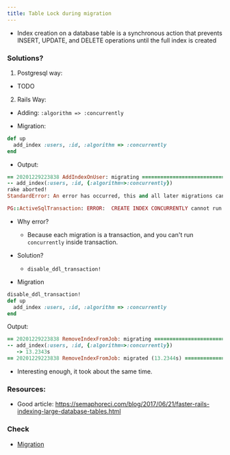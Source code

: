 ```yaml
---
title: Table Lock during migration
---
```


- Index creation on a database table is a synchronous action that prevents INSERT, UPDATE, and DELETE operations until the full index is created


### Solutions?
1. Postgresql way:
- TODO

2. Rails Way:
- Adding: `:algorithm => :concurrently`

- Migration:
```rb
def up
  add_index :users, :id, :algorithm => :concurrently
end
```

- Output:
```rb
== 20201229223838 AddIndexOnUser: migrating ===============================
-- add_index(:users, :id, {:algorithm=>:concurrently})
rake aborted!
StandardError: An error has occurred, this and all later migrations canceled:

PG::ActiveSqlTransaction: ERROR:  CREATE INDEX CONCURRENTLY cannot run inside a transaction block
```

- Why error?
  - Because each migration is a transaction, and you can't run `concurrently` inside transaction.

- Solution?
  - `disable_ddl_transaction!`

- Migration
```rb
disable_ddl_transaction!
def up
  add_index :users, :id, :algorithm => :concurrently
end
```

Output:

```rb
== 20201229223838 RemoveIndexFromJob: migrating ===============================
-- add_index(:users, :id, {:algorithm=>:concurrently})
   -> 13.2343s
== 20201229223838 RemoveIndexFromJob: migrated (13.2344s) =====================
```

- Interesting enough, it took about the same time.


### Resources:
- Good article: https://semaphoreci.com/blog/2017/06/21/faster-rails-indexing-large-database-tables.html

### Check
-  [Migration](/docs/active_record/migration)
